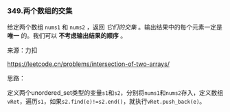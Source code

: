 ### 349.两个数组的交集

给定两个数组 `nums1` 和 `nums2` ，返回 *它们的交集* 。输出结果中的每个元素一定是 **唯一** 的。我们可以 **不考虑输出结果的顺序** 。

来源：力扣

https://leetcode.cn/problems/intersection-of-two-arrays/



思路：

​		定义两个unordered_set类型的变量`s1`和`s2`，分别将`nums1`和`nums2`存入，定义数组`vRet`，遍历`s1`，如果`s2.find(e)!=s2.end()`，就执行`vRet.push_back(e)`。

​		